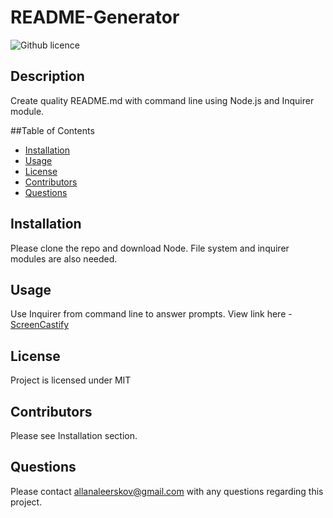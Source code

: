 # README-Generator
  ![Github licence](http://img.shields.io/badge/license-MIT-blue.svg)

  ## Description
  Create quality README.md with command line using Node.js and Inquirer module.

  ##Table of Contents
  * [Installation](#installation)
  * [Usage](#usage)
  * [License](#license)
  * [Contributors](#contributors)
  * [Questions](#questions)
  
  ## Installation
  Please clone the repo and download Node. File system and inquirer modules are also needed.

  ## Usage
  Use Inquirer from command line to answer prompts.  View link here - [ScreenCastify](https://watch.screencastify.com/v/YeQgK6PmCjKCTmWNBaJU)

  ## License
  Project is licensed under MIT

  ## Contributors
  Please see Installation section.

  ## Questions
  Please contact allanaleerskov@gmail.com with any questions regarding this project.
